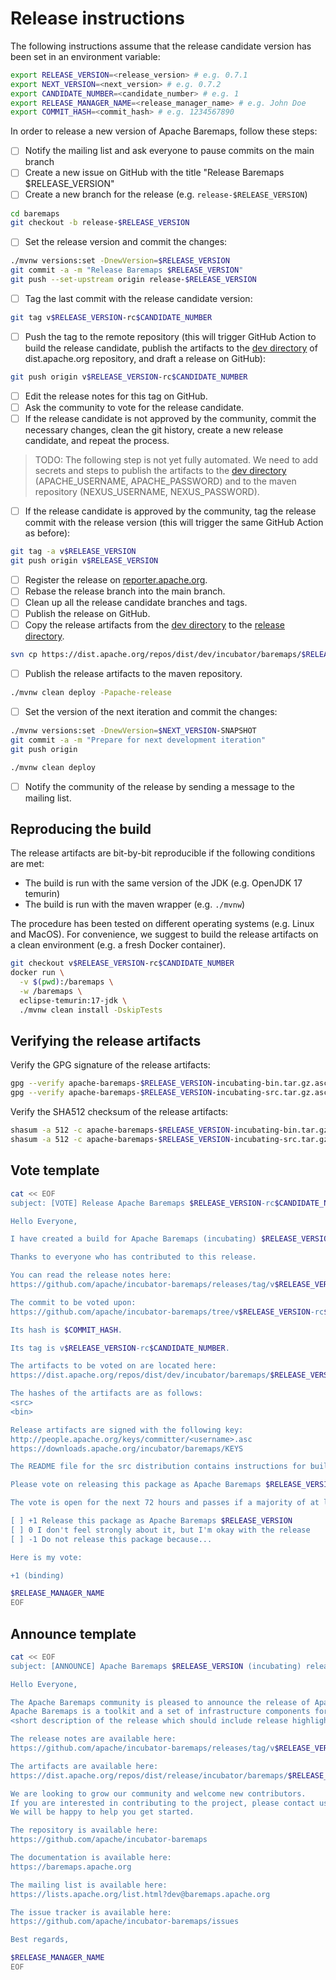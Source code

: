 <!--
Licensed to the Apache Software Foundation (ASF) under one or more
contributor license agreements.  See the NOTICE file distributed with
this work for additional information regarding copyright ownership.
The ASF licenses this file to you under the Apache License, Version 2.0
(the "License"); you may not use this file except in compliance with
the License.  You may obtain a copy of the License at

http://www.apache.org/licenses/LICENSE-2.0

Unless required by applicable law or agreed to in writing, software
distributed under the License is distributed on an "AS IS" BASIS,
WITHOUT WARRANTIES OR CONDITIONS OF ANY KIND, either express or implied.
See the License for the specific language governing permissions and
limitations under the License.
-->

# Release instructions

The following instructions assume that the release candidate version has been set in an environment variable:

```bash
export RELEASE_VERSION=<release_version> # e.g. 0.7.1
export NEXT_VERSION=<next_version> # e.g. 0.7.2
export CANDIDATE_NUMBER=<candidate_number> # e.g. 1
export RELEASE_MANAGER_NAME=<release_manager_name> # e.g. John Doe
export COMMIT_HASH=<commit_hash> # e.g. 1234567890
```

In order to release a new version of Apache Baremaps, follow these steps:

- [ ] Notify the mailing list and ask everyone to pause commits on the main branch
- [ ] Create a new issue on GitHub with the title "Release Baremaps $RELEASE_VERSION"
- [ ] Create a new branch for the release (e.g. `release-$RELEASE_VERSION`)

```bash
cd baremaps
git checkout -b release-$RELEASE_VERSION
```

- [ ] Set the release version and commit the changes:

```bash 
./mvnw versions:set -DnewVersion=$RELEASE_VERSION
git commit -a -m "Release Baremaps $RELEASE_VERSION"
git push --set-upstream origin release-$RELEASE_VERSION
```

- [ ] Tag the last commit with the release candidate version:

```bash
git tag v$RELEASE_VERSION-rc$CANDIDATE_NUMBER
```

- [ ] Push the tag to the remote repository (this will trigger GitHub Action to build the release candidate, publish the artifacts to the [dev directory](https://dist.apache.org/repos/dist/dev/incubator/baremaps/) of dist.apache.org repository, and draft a release on GitHub):

```bash
git push origin v$RELEASE_VERSION-rc$CANDIDATE_NUMBER
```

- [ ] Edit the release notes for this tag on GitHub.
- [ ] Ask the community to vote for the release candidate.
- [ ] If the release candidate is not approved by the community, commit the necessary changes, clean the git history, create a new release candidate, and repeat the process.

> TODO: The following step is not yet fully automated. We need to add secrets and steps to publish the artifacts to the [dev directory](https://dist.apache.org/repos/dist/dev/incubator/baremaps/) (APACHE_USERNAME, APACHE_PASSWORD) and to the maven repository (NEXUS_USERNAME, NEXUS_PASSWORD).

- [ ] If the release candidate is approved by the community, tag the release commit with the release version (this will trigger the same GitHub Action as before):

```bash
git tag -a v$RELEASE_VERSION
git push origin v$RELEASE_VERSION
```

- [ ] Register the release on [reporter.apache.org](https://reporter.apache.org/addrelease.html?incubator-baremaps).
- [ ] Rebase the release branch into the main branch.
- [ ] Clean up all the release candidate branches and tags.
- [ ] Publish the release on GitHub.
- [ ] Copy the release artifacts from the [dev directory](https://dist.apache.org/repos/dist/dev/incubator/baremaps/) to the [release directory](https://dist.apache.org/repos/dist/release/incubator/baremaps/).

```bash
svn cp https://dist.apache.org/repos/dist/dev/incubator/baremaps/$RELEASE_VERSION-rc$CANDIDATE_NUMBER https://dist.apache.org/repos/dist/release/incubator/baremaps/$RELEASE_VERSION -m "Release Apache Baremaps (incubating) $RELEASE_VERSION"
```

- [ ] Publish the release artifacts to the maven repository.

```bash
./mvnw clean deploy -Papache-release
```

- [ ] Set the version of the next iteration and commit the changes:

```bash
./mvnw versions:set -DnewVersion=$NEXT_VERSION-SNAPSHOT
git commit -a -m "Prepare for next development iteration"
git push origin
```

```bash
./mvnw clean deploy
```

- [ ] Notify the community of the release by sending a message to the mailing list.

## Reproducing the build

The release artifacts are bit-by-bit reproducible if the following conditions are met:
- The build is run with the same version of the JDK (e.g. OpenJDK 17 temurin)
- The build is run with the maven wrapper (e.g. `./mvnw`)

The procedure has been tested on different operating systems (e.g. Linux and MacOS).
For convenience, we suggest to build the release artifacts on a clean environment (e.g. a fresh Docker container).

```bash
git checkout v$RELEASE_VERSION-rc$CANDIDATE_NUMBER
docker run \
  -v $(pwd):/baremaps \
  -w /baremaps \
  eclipse-temurin:17-jdk \
  ./mvnw clean install -DskipTests
```

## Verifying the release artifacts

Verify the GPG signature of the release artifacts:

```bash
gpg --verify apache-baremaps-$RELEASE_VERSION-incubating-bin.tar.gz.asc
gpg --verify apache-baremaps-$RELEASE_VERSION-incubating-src.tar.gz.asc
```

Verify the SHA512 checksum of the release artifacts:

```bash
shasum -a 512 -c apache-baremaps-$RELEASE_VERSION-incubating-bin.tar.gz.sha512
shasum -a 512 -c apache-baremaps-$RELEASE_VERSION-incubating-src.tar.gz.sha512
```

## Vote template

```bash
cat << EOF
subject: [VOTE] Release Apache Baremaps $RELEASE_VERSION-rc$CANDIDATE_NUMBER (incubating)

Hello Everyone,

I have created a build for Apache Baremaps (incubating) $RELEASE_VERSION, release candidate $CANDIDATE_NUMBER.

Thanks to everyone who has contributed to this release.

You can read the release notes here:
https://github.com/apache/incubator-baremaps/releases/tag/v$RELEASE_VERSION-rc$CANDIDATE_NUMBER

The commit to be voted upon:
https://github.com/apache/incubator-baremaps/tree/v$RELEASE_VERSION-rc$CANDIDATE_NUMBER

Its hash is $COMMIT_HASH.

Its tag is v$RELEASE_VERSION-rc$CANDIDATE_NUMBER.

The artifacts to be voted on are located here:
https://dist.apache.org/repos/dist/dev/incubator/baremaps/$RELEASE_VERSION-rc$CANDIDATE_NUMBER/

The hashes of the artifacts are as follows:
<src>
<bin>

Release artifacts are signed with the following key:
http://people.apache.org/keys/committer/<username>.asc
https://downloads.apache.org/incubator/baremaps/KEYS

The README file for the src distribution contains instructions for building and testing the release.

Please vote on releasing this package as Apache Baremaps $RELEASE_VERSION.

The vote is open for the next 72 hours and passes if a majority of at least three +1 PMC votes are cast.

[ ] +1 Release this package as Apache Baremaps $RELEASE_VERSION
[ ] 0 I don't feel strongly about it, but I'm okay with the release
[ ] -1 Do not release this package because...

Here is my vote:

+1 (binding)

$RELEASE_MANAGER_NAME
EOF
```

## Announce template

```bash
cat << EOF
subject: [ANNOUNCE] Apache Baremaps $RELEASE_VERSION (incubating) released

Hello Everyone,

The Apache Baremaps community is pleased to announce the release of Apache Baremaps $RELEASE_VERSION (incubating).
Apache Baremaps is a toolkit and a set of infrastructure components for creating, publishing, and operating online maps.
<short description of the release which should include release highlights>

The release notes are available here:
https://github.com/apache/incubator-baremaps/releases/tag/v$RELEASE_VERSION

The artifacts are available here:
https://dist.apache.org/repos/dist/release/incubator/baremaps/$RELEASE_VERSION

We are looking to grow our community and welcome new contributors.
If you are interested in contributing to the project, please contact us on the mailing list or on GitHub.
We will be happy to help you get started.

The repository is available here:
https://github.com/apache/incubator-baremaps

The documentation is available here:
https://baremaps.apache.org

The mailing list is available here:
https://lists.apache.org/list.html?dev@baremaps.apache.org

The issue tracker is available here:
https://github.com/apache/incubator-baremaps/issues

Best regards,

$RELEASE_MANAGER_NAME
EOF
```

